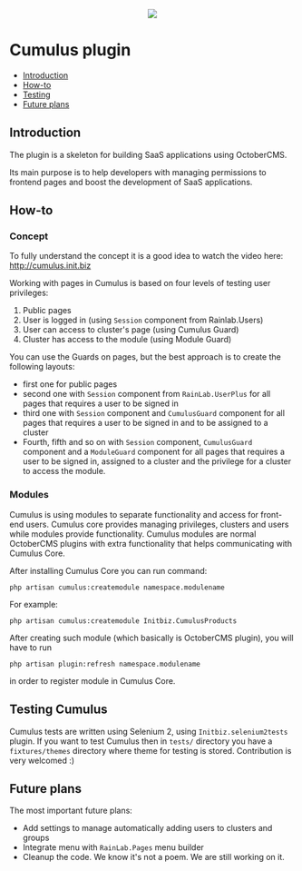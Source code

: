 <p align="center"><img src="http://init.biz/storage/app/media/publiczne/cumulus.png"></p>

# Cumulus plugin
- [Introduction](#introduction)
- [How-to](#howto)
- [Testing](#testing)
- [Future plans](#futureplans)

<a name="introduction"></a>
## Introduction
The plugin is a skeleton for building SaaS applications using OctoberCMS.

Its main purpose is to help developers with managing permissions to frontend pages and boost the development of SaaS applications.

<a name="howto"></a>
## How-to

### Concept

To fully understand the concept it is a good idea to watch the video here: <a href="http://cumulus.init.biz">http://cumulus.init.biz</a>

Working with pages in Cumulus is based on four levels of testing user privileges:

1. Public pages
1. User is logged in (using `Session` component from Rainlab.Users)
1. User can access to cluster's page (using Cumulus Guard)
1. Cluster has access to the module (using Module Guard)

You can use the Guards on pages, but the best approach is to create the following layouts:
* first one for public pages
* second one with `Session` component from `RainLab.UserPlus` for all pages that requires a user to be signed in
* third one with `Session` component and `CumulusGuard` component for all pages that requires a user to be signed in and to be assigned to a cluster
* Fourth, fifth and so on with `Session` component, `CumulusGuard` component and a `ModuleGuard` component for all pages that requires a user to be signed in, assigned to a cluster and the privilege for a cluster to access the module.

### Modules
Cumulus is using modules to separate functionality and access for front-end users. Cumulus core provides managing privileges, clusters and users while modules provide functionality. Cumulus modules are normal OctoberCMS plugins with extra functionality that helps communicating with Cumulus Core.

After installing Cumulus Core you can run command:

```php artisan cumulus:createmodule namespace.modulename```

For example:

```php artisan cumulus:createmodule Initbiz.CumulusProducts```

After creating such module (which basically is OctoberCMS plugin), you will have to run

```php artisan plugin:refresh namespace.modulename```

in order to register module in Cumulus Core.

<a name="testing"></a>
## Testing Cumulus
Cumulus tests are written using Selenium 2, using `Initbiz.selenium2tests` plugin. If you want to test Cumulus then in `tests/` directory you have a `fixtures/themes` directory where theme for testing is stored. Contribution is very welcomed :)

<a name="futureplans"></a>
## Future plans

The most important future plans:
* Add settings to manage automatically adding users to clusters and groups
* Integrate menu with `RainLab.Pages` menu builder
* Cleanup the code. We know it's not a poem. We are still working on it.
